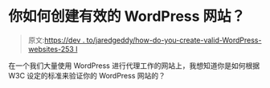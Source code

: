 # 你如何创建有效的 WordPress 网站？

> 原文:[https://dev . to/jaredgeddy/how-do-you-create-valid-WordPress-websites-253 l](https://dev.to/jaredgeddy/how-do-you-create-valid-wordpress-websites-253l)

在一个我们大量使用 WordPress 进行代理工作的网站上，我想知道你是如何根据 W3C 设定的标准来验证你的 WordPress 网站的？